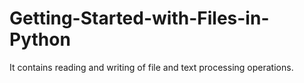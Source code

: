 # Getting-Started-with-Files-in-Python
It contains reading and writing of file and text processing operations.
